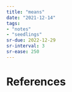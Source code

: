 ```yaml
---
title: "means"
date: "2021-12-14"
tags:
- "notes"
- "seedlings"
sr-due: 2022-12-29
sr-interval: 3
sr-ease: 250
---
```




# References
